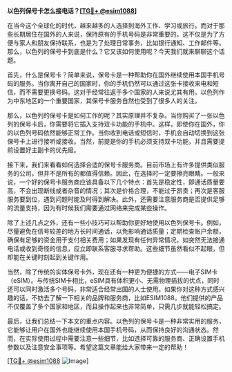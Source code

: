 **以色列保号卡怎么接电话？[[TG💪+ @esim1088](https://t.me/s/esim1088)]**

在当今这个全球化的时代，越来越多的人选择到海外工作、学习或旅行。而对于那些长期居住在国外的人来说，保持原有的手机号码是非常重要的。这不仅是为了方便与家人和朋友保持联系，也是为了处理日常事务，比如银行通知、工作邮件等。那么，以色列的保号卡到底是什么？它又该如何使用呢？今天我们就来聊聊这个话题。

首先，什么是保号卡？简单来说，保号卡是一种帮助你在国外继续使用本国手机号码的服务。当你离开自己的国家时，你的手机仍然可以通过这张卡接收来电和短信，而不需要更换号码。这对于经常往返于多个国家的人来说尤其有用。以色列作为中东地区的一个重要国家，其保号卡服务自然也受到了很多人的关注。

那么，以色列的保号卡是如何工作的呢？其实原理并不复杂。当你购买了一张以色列的保号卡后，你需要将它插入支持双卡功能的手机中。这样，即使你在国外，你的以色列号码依然能够正常工作。当你收到电话或短信时，手机会自动切换到这张保号卡上进行接听或接收。当然，前提是你的手机必须支持双卡功能，并且需要提前设置好主副卡的优先级。

接下来，我们来看看如何选择合适的保号卡服务商。目前市场上有许多提供类似服务的公司，但并不是所有的都值得信赖。因此，在选择时一定要擦亮眼睛。一般来说，一个好的保号卡服务商应该具备以下几个特点：首先是稳定性，即通话质量要高，不会出现断线或者杂音的情况；其次是价格合理，不能过于昂贵；再次是客服服务要到位，遇到问题时能及时得到解决。此外，还需要注意服务商是否提供足够的流量支持，因为有时候我们需要通过网络来完成某些操作。

除了上述几点之外，还有一些小技巧可以帮助你更好地使用以色列保号卡。例如，尽量避免在信号较差的地方长时间通话，以免影响通话质量；定期检查账户余额，确保有足够的资金用于支付相关费用；如果发现有任何异常情况，如突然无法接通电话或收到奇怪的信息，应立即联系客服寻求帮助。这些细节虽然看似不起眼，但却能在关键时刻起到关键作用。

当然，除了传统的实体保号卡外，现在还有一种更为便捷的方式——电子SIM卡（eSIM）。与传统SIM卡相比，eSIM具有体积更小、无需物理插拔的优点，同时还可以同时激活多个号码，非常适合经常出国的人士使用。如果你对这种方式感兴趣的话，不妨去了解一下相关的品牌和服务商，比如ESIM1088。他们提供的产品不仅覆盖了多个国家和地区，而且操作起来也非常简单，只需几步就能轻松搞定。

最后，让我们总结一下本文的重点内容。以色列的保号卡是一种非常实用的服务，它能够让用户在国外也能继续使用本国手机号码，从而保持良好的沟通状态。然而，在实际使用过程中需要注意一些细节，比如选择可靠的服务商、正确设置手机参数以及注意安全事项等。希望这篇文章能给大家带来一定的帮助！

[[TG💪+ @esim1088](https://t.me/s/esim1088) ![Image](https://i.postimg.cc/4NQfJmqS/Snipaste-2025-05-13-00-14-12.png)]